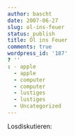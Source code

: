 ```yaml
---
author: bascht
date: 2007-06-27
slug: ol-ins-feuer
status: publish
title: Öl ins Feuer
comments: true
wordpress_id: '187'
? ''
: - apple
  - apple
  - computer
  - computer
  - lustiges
  - lustiges
  - Uncategorized
---
```


Losdiskutieren:




